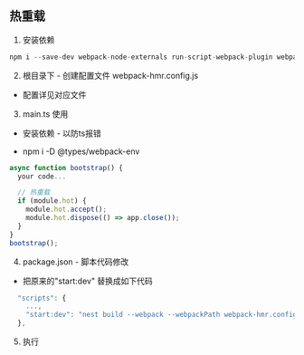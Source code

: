 ##



## 热重载
1. 安装依赖
```js
npm i --save-dev webpack-node-externals run-script-webpack-plugin webpack
```
2. 根目录下 - 创建配置文件
webpack-hmr.config.js
* 配置详见对应文件

3. main.ts 使用
* 安装依赖 - 以防ts报错
- npm i -D @types/webpack-env
```js
async function bootstrap() {
  your code...

  // 热重载
  if (module.hot) {
    module.hot.accept();
    module.hot.dispose(() => app.close());
  }
}
bootstrap();

```

4. package.json - 脚本代码修改
* 把原来的"start:dev" 替换成如下代码
```js
  "scripts": {
    ...,
    "start:dev": "nest build --webpack --webpackPath webpack-hmr.config.js --watch"
  },
```

5. 执行
